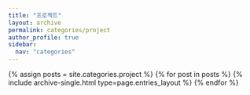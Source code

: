 ```yaml
---
title: "프로젝트"
layout: archive
permalink: categories/project
author_profile: true
sidebar:
  nav: "categories"
---
```


{% assign posts = site.categories.project %}
{% for post in posts %}
  {% include archive-single.html type=page.entries_layout %}
{% endfor %}
